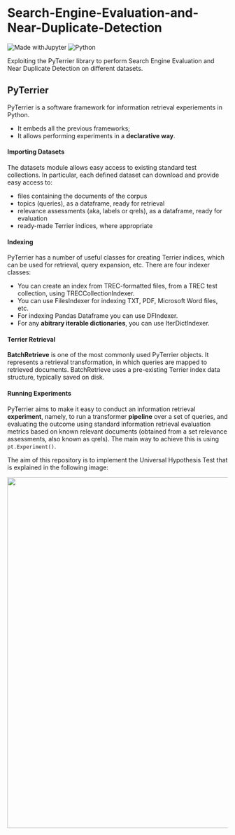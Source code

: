 # Search-Engine-Evaluation-and-Near-Duplicate-Detection
![Made withJupyter](https://img.shields.io/badge/Made%20with-Jupyter-orange?style=for-the-badge&logo=Jupyter)
![Python](https://img.shields.io/badge/python-3670A0?style=for-the-badge&logo=python&logoColor=ffdd54)

Exploiting the PyTerrier library to perform Search Engine Evaluation and Near Duplicate Detection on different datasets.

## PyTerrier

PyTerrier is a software framework for information retrieval experiements in Python. 

*   It embeds all the previous frameworks;
*   It allows performing experiments in a **declarative way**.

#### Importing Datasets
The datasets module allows easy access to existing standard test collections. In particular, each defined dataset can download and provide easy access to:
* files containing the documents of the corpus
* topics (queries), as a dataframe, ready for retrieval
* relevance assessments (aka, labels or qrels), as a dataframe, ready for evaluation
* ready-made Terrier indices, where appropriate

#### Indexing
PyTerrier has a number of useful classes for creating Terrier indices, which can be used for retrieval, query expansion, etc. There are four indexer classes:

* You can create an index from TREC-formatted files, from a TREC test collection, using TRECCollectionIndexer.
* You can use FilesIndexer for indexing TXT, PDF, Microsoft Word files, etc.
* For indexing Pandas Dataframe you can use DFIndexer.
* For any **abitrary iterable dictionaries**, you can use IterDictIndexer.

#### Terrier Retrieval
**BatchRetrieve** is one of the most commonly used PyTerrier objects. It represents a retrieval transformation, in which queries are mapped to retrieved documents. BatchRetrieve uses a pre-existing Terrier index data structure, typically saved on disk.

#### Running Experiments
PyTerrier aims to make it easy to conduct an information retrieval **experiment**, namely, to run a transformer **pipeline** over a set of queries, and evaluating the outcome using standard information retrieval evaluation metrics based on known relevant documents (obtained from a set relevance assessments, also known as qrels).
The main way to achieve this is using `pt.Experiment()`.

The aim of this repository is to implement the Universal Hypothesis Test that is explained in the following image:
<p align="center">
  <img src="https://user-images.githubusercontent.com/91251307/185661909-fb532b28-f014-4a05-a9a9-a24914f08464.png" style="width:800px">
</p>
